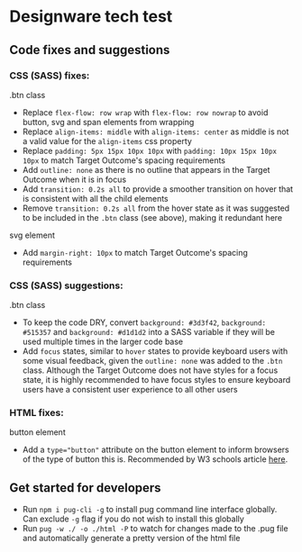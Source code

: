 # Designware tech test

## Code fixes and suggestions

### CSS (SASS) fixes:

.btn class

- Replace `flex-flow: row wrap` with `flex-flow: row nowrap` to avoid button, svg and span elements from wrapping
- Replace `align-items: middle` with `align-items: center` as middle is not a valid value for the `align-items` css property
- Replace `padding: 5px 15px 10px 10px` with `padding: 10px 15px 10px 10px` to match Target Outcome's spacing requirements
- Add `outline: none` as there is no outline that appears in the Target Outcome when it is in focus
- Add `transition: 0.2s all` to provide a smoother transition on hover that is consistent with all the child elements
- Remove `transition: 0.2s all` from the hover state as it was suggested to be included in the `.btn` class (see above), making it redundant here

svg element

- Add `margin-right: 10px` to match Target Outcome's spacing requirements

### CSS (SASS) suggestions:

.btn class

- To keep the code DRY, convert `background: #3d3f42`, `background: #515357` and `background: #d1d1d2` into a SASS variable if they will be used multiple times in the larger code base
- Add `focus` states, similar to `hover` states to provide keyboard users with some visual feedback, given the `outline: none` was added to the `.btn` class. Although the Target Outcome does not have styles for a focus state, it is highly recommended to have focus styles to ensure keyboard users have a consistent user experience to all other users

### HTML fixes:

button element

- Add a `type="button"` attribute on the button element to inform browsers of the type of button this is. Recommended by W3 schools article [here](https://www.w3schools.com/tags/tag_button.asp).

## Get started for developers

- Run `npm i pug-cli -g` to install pug command line interface globally. Can exclude `-g` flag if you do not wish to install this globally
- Run `pug -w ./ -o ./html -P` to watch for changes made to the .pug file and automatically generate a pretty version of the html file
